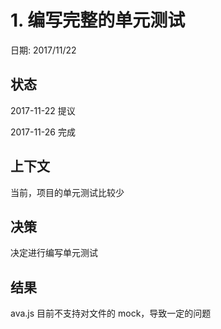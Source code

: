 # 1. 编写完整的单元测试

日期: 2017/11/22

## 状态

2017-11-22 提议

2017-11-26 完成

## 上下文

当前，项目的单元测试比较少

## 决策

决定进行编写单元测试

## 结果

ava.js 目前不支持对文件的 mock，导致一定的问题
